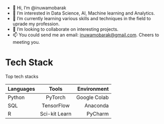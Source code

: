 - 👋 Hi, I’m @inuwamobarak
- 👀 I’m interested in Data Science, AI, Machine learning and Analytics.
- 🌱 I’m currently learning various skills and techniques in the field to uprade my profession.
- 💞️ I’m looking to collaborate on interesting projects.
- 📫 You could send me an email: inuwamobarak@gmail.com. Cheers to meeting you.

# Tech Stack
Top tech stacks

| Languages     | Tools         | Environment  |
| ------------- |:-------------:| ------------:|
| Python        | PyTorch       | Google Colab |
| SQL           | TensorFlow    | Anaconda     |
| R             | Sci-kit Learn | PyCharm      |

<!---
inuwamobarak/inuwamobarak is a ✨ special ✨ repository because its `README.md` (this file) appears on your GitHub profile.
You can click the Preview link to take a look at your changes.
--->
